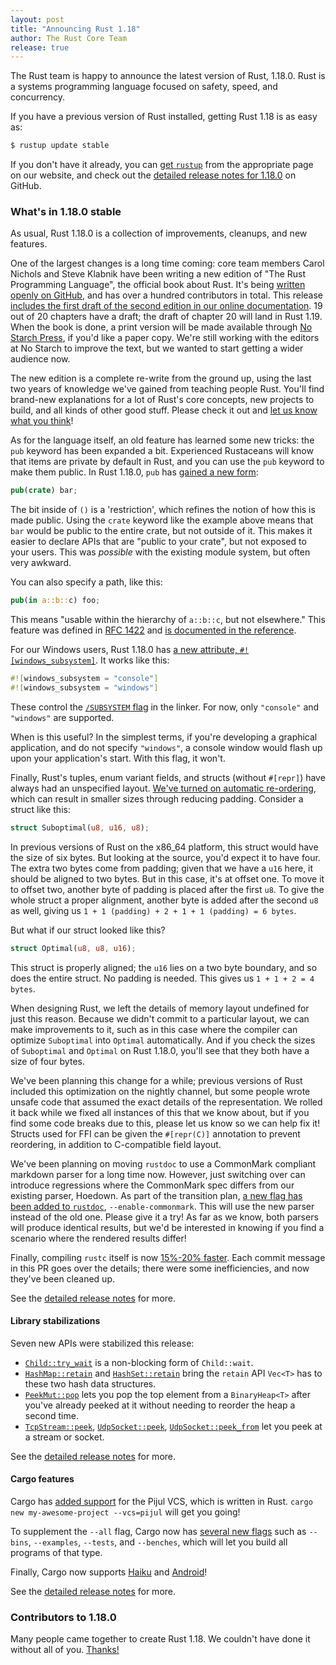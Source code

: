 ```yaml
---
layout: post
title: "Announcing Rust 1.18"
author: The Rust Core Team
release: true
---
```


The Rust team is happy to announce the latest version of Rust, 1.18.0. Rust is a
systems programming language focused on safety, speed, and concurrency.

If you have a previous version of Rust installed, getting Rust 1.18 is as easy as:

```bash
$ rustup update stable
```

If you don't have it already, you can [get `rustup`][install] from the
appropriate page on our website, and check out the [detailed release notes for
1.18.0][notes] on GitHub.

[install]: https://www.rust-lang.org/install.html
[notes]: https://github.com/rust-lang/rust/blob/master/RELEASES.md#version-1180-2017-06-08

### What's in 1.18.0 stable

As usual, Rust 1.18.0 is a collection of improvements, cleanups, and new
features.

One of the largest changes is a long time coming: core team members Carol
Nichols and Steve Klabnik have been writing a new edition of "The Rust
Programming Language", the official book about Rust. It's being [written openly
on GitHub](https://github.com/rust-lang/book), and has over a hundred
contributors in total. This release [includes the first draft of the second
edition in our online documentation](https://doc.rust-lang.org/stable/book/).
19 out of 20 chapters have a draft; the draft of chapter 20 will land in Rust
1.19. When the book is done, a print version will be made available through [No
Starch Press](https://www.nostarch.com/Rust), if you'd like a paper copy. We're
still working with the editors at No Starch to improve the text, but we wanted
to start getting a wider audience now.

The new edition is a complete re-write from the ground up, using the last two
years of knowledge we've gained from teaching people Rust. You'll find
brand-new explanations for a lot of Rust's core concepts, new projects to
build, and all kinds of other good stuff. Please check it out and [let us know
what you think](https://github.com/rust-lang/book/issues/new)!

As for the language itself, an old feature has learned some new tricks: the
`pub` keyword has been expanded a bit. Experienced Rustaceans will know that
items are private by default in Rust, and you can use the `pub` keyword to make
them public. In Rust 1.18.0, `pub` has [gained a new
form](https://github.com/rust-lang/rust/pull/40556):

```rust
pub(crate) bar;
```

The bit inside of `()` is a 'restriction', which refines the notion of how this
is made public. Using the `crate` keyword like the example above means that
`bar` would be public to the entire crate, but not outside of it. This makes it
easier to declare APIs that are "public to your crate", but not exposed to your
users. This was *possible* with the existing module system, but often very
awkward.

You can also specify a path, like this:

```rust
pub(in a::b::c) foo;
```

This means "usable within the hierarchy of `a::b::c`, but not elsewhere." This
feature was defined in [RFC
1422](https://github.com/rust-lang/rfcs/blob/master/text/1422-pub-restricted.md)
and [is documented in the
reference](https://doc.rust-lang.org/stable/reference/visibility-and-privacy.html#pubin-path-pubcrate-pubsuper-and-pubself).

For our Windows users, Rust 1.18.0 has [a new attribute,
`#![windows_subsystem]`](https://github.com/rust-lang/rust/pull/40870). It
works like this:

```rust
#![windows_subsystem = "console"]
#![windows_subsystem = "windows"]
```

These control the [`/SUBSYSTEM` flag](https://msdn.microsoft.com/en-us/library/fcc1zstk.aspx)
in the linker. For now, only `"console"` and `"windows"` are supported.

When is this useful? In the simplest terms, if you're developing a graphical
application, and do not specify `"windows"`, a console window would flash up upon
your application's start. With this flag, it won't.

Finally, Rust's tuples, enum variant fields, and structs (without `#[repr]`) have
always had an unspecified layout. [We've turned on automatic re-ordering](https://github.com/rust-lang/rust/pull/40377), which can result in smaller sizes
through reducing padding. Consider a struct like this:

```rust
struct Suboptimal(u8, u16, u8);
```

In previous versions of Rust on the x86_64 platform, this struct would have the
size of six bytes. But looking at the source, you'd expect it to have four. The
extra two bytes come from padding; given that we have a `u16` here, it should be
aligned to two bytes. But in this case, it's at offset one. To move it to offset
two, another byte of padding is placed after the first `u8`. To give the whole struct
a proper alignment, another byte is added after the second `u8` as well, giving us
`1 + 1 (padding) + 2 + 1 + 1 (padding) = 6 bytes`.

But what if our struct looked like this?

```rust
struct Optimal(u8, u8, u16);
```

This struct is properly aligned; the `u16` lies on a two byte boundary, and so
does the entire struct. No padding is needed. This gives us `1 + 1 + 2 = 4
bytes`.

When designing Rust, we left the details of memory layout undefined for just
this reason. Because we didn't commit to a particular layout, we can make
improvements to it, such as in this case where the compiler can optimize
`Suboptimal` into `Optimal` automatically. And if you check the sizes of
`Suboptimal` and `Optimal` on Rust 1.18.0, you'll see that they both have a
size of four bytes.

We've been planning this change for a while; previous versions of Rust included
this optimization on the nightly channel, but some people wrote unsafe code
that assumed the exact details of the representation. We rolled it back while
we fixed all instances of this that we know about, but if you find some code
breaks due to this, please let us know so we can help fix it! Structs used
for FFI can be given the `#[repr(C)]` annotation to prevent reordering, in
addition to C-compatible field layout.

We've been planning on moving `rustdoc` to use a CommonMark compliant markdown
parser for a long time now. However, just switching over can introduce
regressions where the CommonMark spec differs from our existing parser,
Hoedown. As part of the transition plan, [a new flag has been added to
`rustdoc`](https://github.com/rust-lang/rust/pull/40338),
`--enable-commonmark`. This will use the new parser instead of the old one.
Please give it a try! As far as we know, both parsers will produce identical
results, but we'd be interested in knowing if you find a scenario where the
rendered results differ!

Finally, compiling `rustc` itself is now [15%-20%
faster](https://github.com/rust-lang/rust/pull/41469). Each commit message in
this PR goes over the details; there were some inefficiencies, and now they've
been cleaned up.

See the [detailed release notes][notes] for more.

#### Library stabilizations

Seven new APIs were stabilized this release:

- [`Child::try_wait`] is a non-blocking form of `Child::wait`.
- [`HashMap::retain`] and  [`HashSet::retain`] bring the `retain` API `Vec<T>` has to these two hash data structures.
- [`PeekMut::pop`] lets you pop the top element from a `BinaryHeap<T>` after you've already peeked at it without needing to reorder the heap a second time.
- [`TcpStream::peek`], [`UdpSocket::peek`], [`UdpSocket::peek_from`] let you peek at a stream or socket.

[`Child::try_wait`]: https://doc.rust-lang.org/std/process/struct.Child.html#method.try_wait
[`HashMap::retain`]: https://doc.rust-lang.org/std/collections/struct.HashMap.html#method.retain
[`HashSet::retain`]: https://doc.rust-lang.org/std/collections/struct.HashSet.html#method.retain
[`PeekMut::pop`]: https://doc.rust-lang.org/std/collections/binary_heap/struct.PeekMut.html#method.pop
[`TcpStream::peek`]: https://doc.rust-lang.org/std/net/struct.TcpStream.html#method.peek
[`UdpSocket::peek_from`]: https://doc.rust-lang.org/std/net/struct.UdpSocket.html#method.peek_from
[`UdpSocket::peek`]: https://doc.rust-lang.org/std/net/struct.UdpSocket.html#method.peek

See the [detailed release notes][notes] for more.

#### Cargo features

Cargo has [added support](https://github.com/rust-lang/cargo/pull/3842) for the Pijul VCS,
which is written in Rust. `cargo new my-awesome-project --vcs=pijul` will get you going!

To supplement the `--all` flag, Cargo now has [several new
flags](https://github.com/rust-lang/cargo/pull/3901) such as `--bins`,
`--examples`, `--tests`, and `--benches`, which will let you build all programs of
that type.

Finally, Cargo now supports [Haiku](https://github.com/rust-lang/cargo/pull/3952) and
[Android](https://github.com/rust-lang/cargo/pull/3885)!

See the [detailed release notes][notes] for more.

### Contributors to 1.18.0

Many people came together to create Rust 1.18. We couldn't have done it without
all of you. [Thanks!](https://thanks.rust-lang.org/rust/1.18.0)
